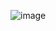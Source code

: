 ![image](https://user-images.githubusercontent.com/66916141/221073164-bea51183-f3b8-4a7b-a567-803cde0e1611.png)
